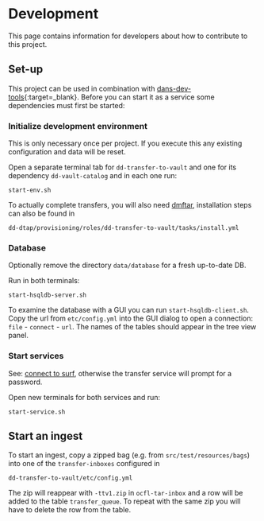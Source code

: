 Development
===========
This page contains information for developers about how to contribute to this project.

Set-up
------
This project can be used in combination with  [dans-dev-tools]{:target=_blank}. Before you can start it as a service
some dependencies must first be started:

### Initialize development environment

This is only necessary once per project. If you execute this any existing configuration and data will be reset.

Open a separate terminal tab for `dd-transfer-to-vault` and one for its dependency `dd-vault-catalog` and in each one run:

```commandline
start-env.sh
```

To actually complete transfers, you will also need [dmftar](https://gitlab.com/surfsara/dmftar#installation), installation steps can also be found in 

    dd-dtap/provisioning/roles/dd-transfer-to-vault/tasks/install.yml

### Database

Optionally remove the directory `data/database` for a fresh up-to-date DB.

Run in both terminals:

```commandline
start-hsqldb-server.sh
```

To examine the database with a GUI you can run `start-hsqldb-client.sh`.
Copy the url from `etc/config.yml` into the GUI dialog to open a connection: `file` - `connect` - `url`.
The names of the tables should appear in the tree view panel.


### Start services

See: [connect to surf](https://github.com/DANS-KNAW/dd-dtap/blob/master/docs/connect-transfer-server-to-surf-data-archive.md),
otherwise the transfer service will prompt for a password.

Open new terminals for both services and run:

```commandline
start-service.sh
```

## Start an ingest

To start an ingest, copy a zipped bag (e.g. from `src/test/resources/bags`) into one of the `transfer-inboxes` configured in  

    dd-transfer-to-vault/etc/config.yml

The zip will reappear with `-ttv1.zip` in `ocfl-tar-inbox` and a row will be added to the table `transfer_queue`.
To repeat with the same zip you will have to delete the row from the table.

[dans-dev-tools]: https://github.com/DANS-KNAW/dans-dev-tools#dans-dev-tools
